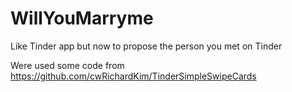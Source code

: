 # WillYouMarryme
Like Tinder app but now to propose the person you met on Tinder

Were used some code from https://github.com/cwRichardKim/TinderSimpleSwipeCards
